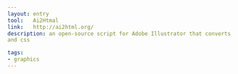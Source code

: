 ```yaml
---
layout: entry
tool:	Ai2Htmal
link:	http://ai2html.org/
description: an open-source script for Adobe Illustrator that converts your Illustrator documents into html
and css

tags:
- graphics
---
```


